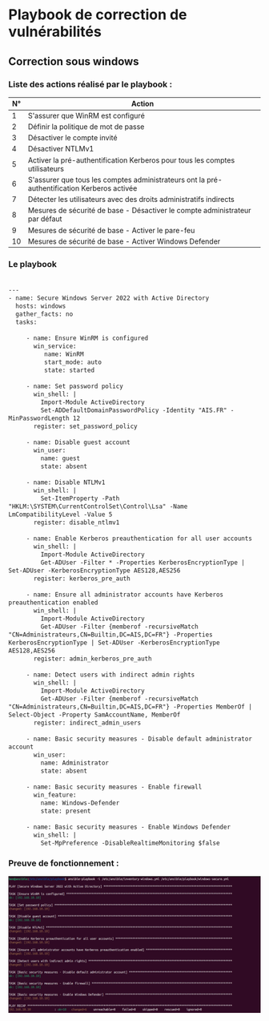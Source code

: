 # **Playbook de correction de vulnérabilités**

## **Correction sous windows**


### **Liste des actions réalisé par le playbook** : 

| N°  | Action                                                      |
|-----|-------------------------------------------------------------|
| 1   | S'assurer que WinRM est configuré                           |
| 2   | Définir la politique de mot de passe                        |
| 3   | Désactiver le compte invité                                 |
| 4   | Désactiver NTLMv1                                           |
| 5   | Activer la pré-authentification Kerberos pour tous les comptes utilisateurs |
| 6   | S'assurer que tous les comptes administrateurs ont la pré-authentification Kerberos activée |
| 7   | Détecter les utilisateurs avec des droits administratifs indirects |
| 8   | Mesures de sécurité de base - Désactiver le compte administrateur par défaut |
| 9   | Mesures de sécurité de base - Activer le pare-feu            |
| 10  | Mesures de sécurité de base - Activer Windows Defender       |


### **Le playbook**

````

---
- name: Secure Windows Server 2022 with Active Directory
  hosts: windows
  gather_facts: no
  tasks:

     - name: Ensure WinRM is configured
       win_service:
          name: WinRM
          start_mode: auto
          state: started

     - name: Set password policy
       win_shell: |
         Import-Module ActiveDirectory
         Set-ADDefaultDomainPasswordPolicy -Identity "AIS.FR" -MinPasswordLength 12
       register: set_password_policy

     - name: Disable guest account
       win_user:
         name: guest
         state: absent

     - name: Disable NTLMv1
       win_shell: |
         Set-ItemProperty -Path "HKLM:\SYSTEM\CurrentControlSet\Control\Lsa" -Name LmCompatibilityLevel -Value 5
       register: disable_ntlmv1

     - name: Enable Kerberos preauthentication for all user accounts
       win_shell: |
         Import-Module ActiveDirectory
         Get-ADUser -Filter * -Properties KerberosEncryptionType | Set-ADUser -KerberosEncryptionType AES128,AES256
       register: kerberos_pre_auth

     - name: Ensure all administrator accounts have Kerberos preauthentication enabled
       win_shell: |
         Import-Module ActiveDirectory
         Get-ADUser -Filter {memberof -recursiveMatch "CN=Administrateurs,CN=Builtin,DC=AIS,DC=FR"} -Properties   KerberosEncryptionType | Set-ADUser -KerberosEncryptionType AES128,AES256
       register: admin_kerberos_pre_auth

     - name: Detect users with indirect admin rights
       win_shell: |
         Import-Module ActiveDirectory
         Get-ADUser -Filter {memberof -recursiveMatch "CN=Administrateurs,CN=Builtin,DC=AIS,DC=FR"} -Properties MemberOf | Select-Object -Property SamAccountName, MemberOf
       register: indirect_admin_users

     - name: Basic security measures - Disable default administrator account
       win_user:
         name: Administrator
         state: absent

     - name: Basic security measures - Enable firewall
       win_feature:
         name: Windows-Defender
         state: present

     - name: Basic security measures - Enable Windows Defender
       win_shell: |
         Set-MpPreference -DisableRealtimeMonitoring $false

````

### **Preuve de fonctionnement** : 

![alt tag](https://github.com/Zennael/AIS/blob/main/Audit%20de%20s%C3%A9curit%C3%A9/Screenshot/Preuve%20windows.png)
